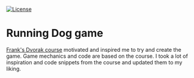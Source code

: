 [![License](https://badgen.net/github/license/victorsmirnov/static-site-s3-cloudfront)](https://github.com/victorsmirnov/static-site-s3-cloudfront/blob/master/LICENSE.md)

# Running Dog game

[Frank's Dvorak course][1] motivated and inspired me to try and create the game.
Game mechanics and code are based on the course. I took a lot of inspiration
and code snippets from the course and updated them to my liking.

[1]: https://www.freecodecamp.org/news/learn-javascript-game-development-full-course/

